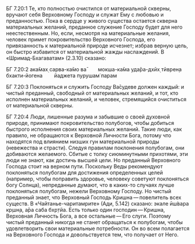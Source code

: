 БГ 7.20:1	Те, кто полностью очистился от материальной скверны, вручают себя Верховному Господу и служат Ему с любовью и преданностью. Пока в сердце у живого существа остается скверна материальных желаний, преданное служение Господу будет для него неестественным. Но, если, несмотря на материальные желания, человек примет покровительство Верховного Господа, его привязанность к материальной природе исчезнет; избрав верную цель, он быстро избавится от материальной жажды наслаждений. В «Шримад-Бхагаватам» (2.3.10) сказано:

БГ 7.20:2	ака̄мах̣ сарва-ка̄мо ва̄   мокша-ка̄ма уда̄ра-дхӣх̣ тӣврен̣а бхакти-йогена   йаджета пурушам̇ парам

БГ 7.20:3	Поклоняться и служить Господу Ва̄судеве должен каждый: и чистый преданный, свободный от материальных желаний, и тот, кто исполнен материальных желаний, и человек, стремящийся очиститься от материальной скверны.

БГ 7.20:4	Люди, лишенные разума и забывшие о своей духовной природе, принимают покровительство полубогов, чтобы добиться быстрого исполнения своих материальных желаний. Такие люди, как правило, не обращаются к Верховной Личности Бога, потому что находятся под влиянием низших гун материальной природы (невежества и страсти). Следуя правилам поклонения полубогам, они добиваются желаемого. Сбитые с толку сиюминутными прихотями, эти люди не знают, как достичь высшей цели. Но преданный Верховного Господа стоит на верном пути. Поскольку Веды рекомендуют поклоняться полубогам для достижения определенных целей (например, чтобы поправить здоровье, человеку советуют поклоняться богу Солнца), непреданные думают, что в каких-то случаях лучше поклоняться полубогам, нежели Верховному Господу. Но чистый преданный знает, что Верховный Господь Кришна — повелитель всех существ. В «Чайтанье-чаритамрите» (Ади, 5.142) сказано: экале ӣш́вара кр̣шн̣а, а̄ра саба бхр̣тйа. Есть только один господин — Кришна, Верховная Личность Бога, а все остальные — Его слуги. Поэтому чистый преданный никогда не станет обращаться к полубогам, чтобы удовлетворить свои материальные потребности. Он во всем полагается на Верховного Господа и довольствуется тем, что получает от Него.